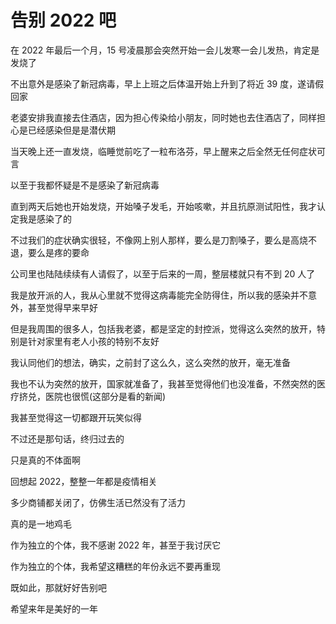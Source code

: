 # 告别 2022 吧

在 2022 年最后一个月，15 号凌晨那会突然开始一会儿发寒一会儿发热，肯定是发烧了

不出意外是感染了新冠病毒，早上上班之后体温开始上升到了将近 39 度，遂请假回家

老婆安排我直接去住酒店，因为担心传染给小朋友，同时她也去住酒店了，同样担心是已经感染但是是潜伏期

当天晚上还一直发烧，临睡觉前吃了一粒布洛芬，早上醒来之后全然无任何症状可言

以至于我都怀疑是不是感染了新冠病毒

直到两天后她也开始发烧，开始嗓子发毛，开始咳嗽，并且抗原测试阳性，我才认定我是感染了的

不过我们的症状确实很轻，不像网上别人那样，要么是刀割嗓子，要么是高烧不退，要么是疼的要命

公司里也陆陆续续有人请假了，以至于后来的一周，整层楼就只有不到 20 人了

我是放开派的人，我从心里就不觉得这病毒能完全防得住，所以我的感染并不意外，甚至觉得早来早好

但是我周围的很多人，包括我老婆，都是坚定的封控派，觉得这么突然的放开，特别是针对家里有老人小孩的特别不友好

我认同他们的想法，确实，之前封了这么久，这么突然的放开，毫无准备

我也不认为突然的放开，国家就准备了，我甚至觉得他们也没准备，不然突然的医疗挤兑，医院也很慌(这部分是看的新闻)

我甚至觉得这一切都跟开玩笑似得

不过还是那句话，终归过去的

只是真的不体面啊

回想起 2022，整整一年都是疫情相关

多少商铺都关闭了，仿佛生活已然没有了活力

真的是一地鸡毛

作为独立的个体，我不感谢 2022 年，甚至于我讨厌它

作为独立的个体，我希望这糟糕的年份永远不要再重现

既如此，那就好好告别吧

希望来年是美好的一年
